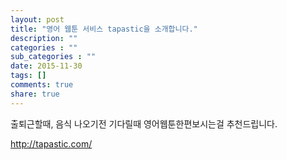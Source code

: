```yaml
---
layout: post
title: "영어 웹툰 서비스 tapastic을 소개합니다."
description: ""
categories : ""
sub_categories : ""
date: 2015-11-30
tags: []
comments: true
share: true
---
```


출퇴근할때, 음식 나오기전 기다릴때 영어웹툰한편보시는걸 추천드립니다.

http://tapastic.com/

